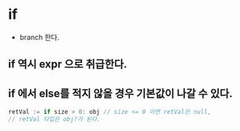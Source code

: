 # if

* branch 한다.

## if 역시 expr 으로 취급한다.

## if 에서 else를 적지 않을 경우 기본값이 나갈 수 있다.

```go
retVal := if size > 0: obj // size <= 0 이면 retVal은 null,
// retVal 타입은 obj?가 된다.
```
